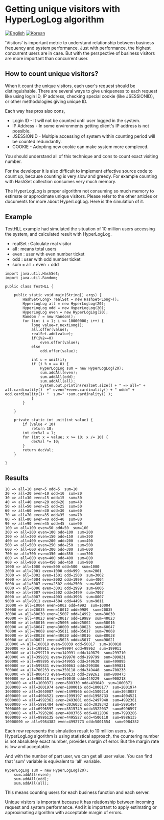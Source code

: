 # Getting unique visitors with HyperLogLog algorithm
[![English](https://img.shields.io/badge/language-English-orange.svg)](Counting-Visit-Users.md) [![Korean](https://img.shields.io/badge/language-Korean-blue.svg)](Counting-Visit-Users_kr.md)

'Visitors' is important metric to understand relationship between business frequency and system performance. Just with performance, the highest concurrent users are in case. But with the perspective of business visitors are more important than concurrent user. 

## How to count unique visitors?

When it count the unique visitors, each user's request should be distinguishable. There are several ways to give uniqueness to each request like using login ID, IP address, checking special cookie (like JSESSIONID), or other methodologies giving unique ID.
 
Each way has pros also cons,
* Login ID - It will not be counted until user logged in the system.
* IP Address - In some environments getting client's IP address is not possible.
* JSESSIONID - Multiple accessing of system within counting period will be counted redundantly.
* COOKIE - Adopting new cookie can make system more complexed.

You should understand all of this technique and cons to count exact visiting number. 

For the developer it is also difficult to implement effective source code to count up, because counting is very slow and greedy. For example counting with HashSet collection consumes very much memory.

The HyperLogLog is proper algorithm not consuming so much memory to estimate or approximate unique visitors. Please refer to the other articles or documents for more about HyperLogLog. Here is the simulation of it. 

## Example

TestHLL example had simulated the situation of 10 million users accessing the system, and calculated result with HyperLogLog.

* realSet : Calculate real visitor
* all : means total users 
* even : user with even number ticket
* odd : user with odd number ticket
* sum = all + even + odd

```
import java.util.HashSet;
import java.util.Random;

public class TestHLL {

	public static void main(String[] args) {
		HashSet<Long> realSet = new HashSet<Long>();
		HyperLogLog all = new HyperLogLog(20);
		HyperLogLog odd = new HyperLogLog(20);
		HyperLogLog even = new HyperLogLog(20);
		Random r = new Random();
		for (int i = 1; i <= 10000000; i++) {
			long value=r.nextLong();
			all.offer(value);
			realSet.add(value);
			if(i%2==0)
				even.offer(value);
			else
				odd.offer(value);
			
			int u = unit(i);
			if (i % u == 0) {
				HyperLogLog sum = new HyperLogLog(20);
				sum.addAll(even);
				sum.addAll(odd);
				sum.addAll(all);
				System.out.println(realSet.size() + " => all=" + all.cardinality()  +" even="+even.cardinality() + " odd=" + odd.cardinality()+ "  sum=" +sum.cardinality() );
			}
		}

	}

	private static int unit(int value) {
		if (value < 10)
			return 10;
		int decVal = 1;
		for (int x = value; x >= 10; x /= 10) {
			decVal *= 10;
		}
		return decVal;
	}

}
```

## Results
```
10 => all=10 even=5 odd=5  sum=10
20 => all=20 even=10 odd=10  sum=20
30 => all=30 even=15 odd=15  sum=30
40 => all=40 even=20 odd=20  sum=40
50 => all=50 even=25 odd=25  sum=50
60 => all=60 even=30 odd=30  sum=60
70 => all=70 even=35 odd=35  sum=70
80 => all=80 even=40 odd=40  sum=80
90 => all=90 even=45 odd=45  sum=90
100 => all=100 even=50 odd=50  sum=100
200 => all=200 even=100 odd=100  sum=200
300 => all=300 even=150 odd=150  sum=300
400 => all=400 even=200 odd=200  sum=400
500 => all=500 even=250 odd=250  sum=500
600 => all=600 even=300 odd=300  sum=600
700 => all=700 even=350 odd=350  sum=700
800 => all=800 even=400 odd=400  sum=800
900 => all=900 even=450 odd=450  sum=900
1000 => all=1000 even=500 odd=500  sum=1000
2000 => all=2001 even=1000 odd=999  sum=2001
3000 => all=3002 even=1501 odd=1500  sum=3002
4000 => all=4004 even=2002 odd=1999  sum=4004
5000 => all=5007 even=2502 odd=2500  sum=5007
6000 => all=6006 even=3001 odd=2999  sum=6006
7000 => all=7007 even=3502 odd=3499  sum=7007
8000 => all=8007 even=4003 odd=3996  sum=8007
9000 => all=9011 even=4504 odd=4496  sum=9011
10000 => all=10004 even=5002 odd=4992  sum=10004
20000 => all=20035 even=10012 odd=9989  sum=20035
30000 => all=30030 even=15007 odd=14992  sum=30030
40000 => all=40023 even=20017 odd=19989  sum=40023
50000 => all=50016 even=25005 odd=25002  sum=50016
60000 => all=60047 even=30000 odd=30023  sum=60047
70000 => all=70068 even=35011 odd=35017  sum=70068
80000 => all=80038 even=40020 odd=40016  sum=80038
90000 => all=90021 even=45023 odd=45017  sum=90021
100000 => all=100018 even=50039 odd=50017  sum=100018
200000 => all=199911 even=99994 odd=99963  sum=199911
300000 => all=299710 even=149991 odd=149879  sum=299710
400000 => all=399831 even=199970 odd=199799  sum=399831
500000 => all=499895 even=249955 odd=249630  sum=499895
600000 => all=599831 even=300063 odd=299386  sum=599831
700000 => all=700233 even=350118 odd=349448  sum=700233
800000 => all=800473 even=400133 odd=399261  sum=800473
900000 => all=900218 even=450040 odd=449229  sum=900218
1000000 => all=1000371 even=500330 odd=499040  sum=1000371
2000000 => all=2001974 even=1000016 odd=1000177  sum=2001974
3000000 => all=3040087 even=1499566 odd=1500214  sum=3040087
4000000 => all=4004521 even=1999197 odd=1998733  sum=4004521
5000000 => all=4992361 even=2493801 odd=2497940  sum=4992361
6000000 => all=5991484 even=3036032 odd=3039342  sum=5991484
7000000 => all=6996597 even=3515749 odd=3522037  sum=6996597
8000000 => all=7993206 even=4003765 odd=4012036  sum=7993206
9000000 => all=8986135 even=4495527 odd=4506118  sum=8986135
10000000 => all=9984382 even=4992773 odd=5001554  sum=9984382
```
Each row represents the simulation result to 10 million users. As HyperLogLog algorithm is using statistical approach, the countering number is not absolutely exact number, provides margin of error. But the margin rate is low and acceptable. 

And with the number of part user, we can get all user value. You can find that 'sum' variable is equivalent to 'all' variable.
```
HyperLogLog sum = new HyperLogLog(20);
	sum.addAll(even);
	sum.addAll(odd);
	sum.addAll(all);
```

This means counting users for each business function and each server.

Unique visitors is important because it has relationship between incoming request and system performance. And it is important to apply estimating or approximating algorithm with acceptable margin of errors.
